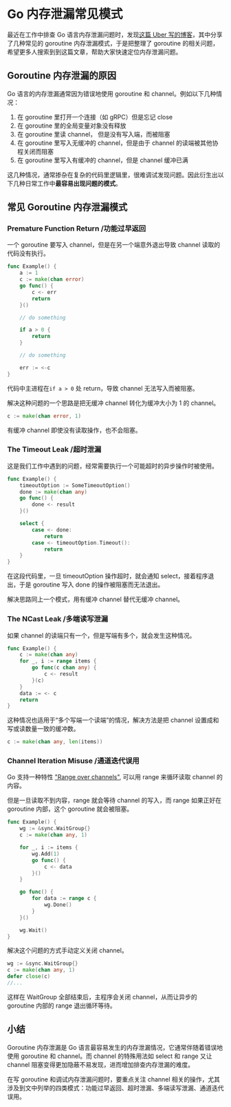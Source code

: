 # Go 内存泄漏常见模式


最近在工作中排查 Go 语言内存泄漏问题时，发现[这篇 Uber 写的博客](https://www.uber.com/blog/leakprof-featherlight-in-production-goroutine-leak-detection/)，其中分享了几种常见的 goroutine 内存泄漏模式，于是把整理了 goroutine 的相关问题，希望更多人搜索到到这篇文章，帮助大家快速定位内存泄漏问题。

## Goroutine 内存泄漏的原因

Go 语言的内存泄漏通常因为错误地使用 goroutine 和 channel。例如以下几种情况：

1. 在 goroutine 里打开一个连接（如 gRPC）但是忘记 close
2. 在 goroutine 里的全局变量对象没有释放
3. 在 goroutine 里读 channel， 但是没有写入端，而被阻塞
4. 在 goroutine 里写入无缓冲的 channel，但是由于 channel 的读端被其他协程关闭而阻塞
5. 在 goroutine 里写入有缓冲的 channel，但是 channel 缓冲已满

这几种情况，通常掺杂在复杂的代码里逻辑里，很难调试发现问题。因此衍生出以下几种日常工作中**最容易出现问题的模式**。

## 常见 Goroutine 内存泄漏模式

### Premature Function Return /功能过早返回

一个 goroutine 要写入 channel，但是在另一个端意外退出导致 channel 读取的代码没有执行。

```go
func Example() {
    a := 1
    c := make(chan error)
    go func() {
        c <- err
        return
    }()

    // do something

    if a > 0 {
        return
    }

    // do something

    err := <-c
}
```

代码中主进程在`if a > 0` 处 return，导致 channel 无法写入而被阻塞。

解决这种问题的一个思路是把无缓冲 channel 转化为缓冲大小为 1 的 channel。

```go
c := make(chan error, 1)
```

有缓冲 channel 即使没有读取操作，也不会阻塞。

### The Timeout Leak /超时泄漏

这是我们工作中遇到的问题，经常需要执行一个可能超时的异步操作时被使用。

```go
func Example() {
    timeoutOption := SomeTimeoutOption()
    done := make(chan any)
    go func() {
        done <- result
    }()

    select {
        case <- done:
            return
        case <- timeoutOption.Timeout():
            return
    }
}

```

在这段代码里，一旦 timeoutOption 操作超时，就会通知 select，接着程序退出，于是 goroutine 写入 done 的操作被阻塞而无法退出。

解决思路同上一个模式，用有缓冲 channel 替代无缓冲 channel。

### The NCast Leak /多端读写泄漏

如果 channel 的读端只有一个，但是写端有多个，就会发生这种情况。

```go
func Example() {
    c := make(chan any)
    for _, i := range items {
        go func(c chan any) {
            c <- result
        }(c)
    }
    data := <- c
    return
}

```

这种情况也适用于“多个写端一个读端”的情况，解决方法是把 channel 设置成和写或读数量一致的缓冲数。

```go
c := make(chan any, len(items))
```

### Channel Iteration Misuse /通道迭代误用

Go 支持一种特性 ["Range over channels"](https://gobyexample.com/range-over-channels), 可以用 range 来循环读取 channel 的内容。

但是一旦读取不到内容，range 就会等待 channel 的写入，而 range 如果正好在 goroutine 内部，这个 goroutine 就会被阻塞。

```go
func Example() {
    wg := &sync.WaitGroup{}
    c := make(chan any, 1)

    for _, i := items {
        wg.Add(1)
        go func() {
            c <- data
        }()
    }

    go func() {
        for data := range c {
            wg.Done()
        }
    }()

    wg.Wait()
}
```

解决这个问题的方式手动定义关闭 channel。

```go
wg := &sync.WaitGroup{}
c := make(chan any, 1)
defer close(c)
//...
```

这样在 WaitGroup 全部结束后，主程序会关闭 channel，从而让异步的 goroutine 内部的 range 退出循环等待。

## 小结

Goroutine 内存泄漏是 Go 语言最容易发生的内存泄漏情况，它通常伴随着错误地使用 goroutine 和 channel。而 channel 的特殊用法如 select 和 range 又让 channel 阻塞变得更加隐蔽不易发现，进而增加排查内存泄漏的难度。

在写 goroutine 和调试内存泄漏问题时，要重点关注 channel 相关的操作，尤其涉及到文中列举的四类模式：功能过早返回、超时泄漏、多端读写泄漏、通道迭代误用。

